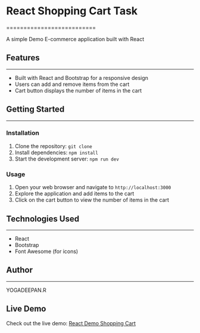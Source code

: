 # React Shopping Cart Task
==========================

A simple Demo E-commerce application built with React

## Features
------------

* Built with React and Bootstrap for a responsive design
* Users can add and remove items from the cart
* Cart button displays the number of items in the cart

## Getting Started
---------------

### Installation

1. Clone the repository: `git clone `
2. Install dependencies: `npm install`
3. Start the development server: `npm run dev`

### Usage

1. Open your web browser and navigate to `http://localhost:3000`
2. Explore the application and add items to the cart
3. Click on the cart button to view the number of items in the cart

## Technologies Used
--------------------

* React
* Bootstrap
* Font Awesome (for icons)

## Author
------

YOGADEEPAN.R


## Live Demo

Check out the live demo: [React Demo Shopping Cart ](https://ryd-react-shopping-cart.netlify.app)